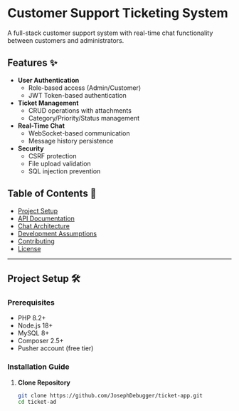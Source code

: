 # Customer Support Ticketing System 

A full-stack customer support system with real-time chat functionality between customers and administrators.

## Features ✨
- **User Authentication** 
  - Role-based access (Admin/Customer)
  - JWT Token-based authentication
- **Ticket Management** 
  - CRUD operations with attachments
  - Category/Priority/Status management
- **Real-Time Chat** 
  - WebSocket-based communication
  - Message history persistence
- **Security** 
  - CSRF protection
  - File upload validation
  - SQL injection prevention

## Table of Contents 📖
- [Project Setup](#project-setup-)
- [API Documentation](#api-documentation-)
- [Chat Architecture](#chat-architecture-)
- [Development Assumptions](#development-assumptions-)
- [Contributing](#contributing-)
- [License](#license-)

---

## Project Setup 🛠️

### Prerequisites
- PHP 8.2+
- Node.js 18+
- MySQL 8+
- Composer 2.5+
- Pusher account (free tier)

### Installation Guide

1. **Clone Repository**
   ```bash
   git clone https://github.com/JosephDebugger/ticket-app.git
   cd ticket-ad
